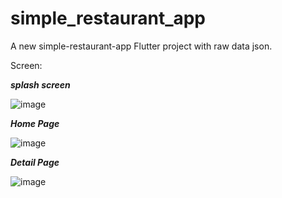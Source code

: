 # simple_restaurant_app

A new simple-restaurant-app Flutter project with raw data json.

Screen:

***splash screen***

![image](https://user-images.githubusercontent.com/50055726/178908591-eb0188cc-3632-49e1-8bfe-2487af61cf76.png)


***Home Page***

![image](https://user-images.githubusercontent.com/50055726/178908656-1d76a428-b466-48e4-9f58-d879e1c21725.png)


***Detail Page***

![image](https://user-images.githubusercontent.com/50055726/178908741-075b634f-e579-45ff-a1c7-428d7e1851b6.png)
